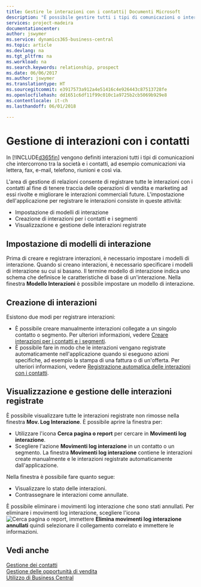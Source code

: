 ```yaml
---
title: Gestire le interazioni con i contatti| Documenti Microsoft
description: "È possibile gestire tutti i tipi di comunicazioni o interazioni che intercorrono tra la società e i contatti, ad esempio comunicazioni via lettera, fax, e-mail, telefono, riunioni e così via."
services: project-madeira
documentationcenter: 
author: jswymer
ms.service: dynamics365-business-central
ms.topic: article
ms.devlang: na
ms.tgt_pltfrm: na
ms.workload: na
ms.search.keywords: relationship, prospect
ms.date: 06/06/2017
ms.author: jswymer
ms.translationtype: HT
ms.sourcegitcommit: e3917573a912a4e51416c4e926443c87513728fe
ms.openlocfilehash: dd1651c6df11f99c010c1a9725b2cb5069b929e8
ms.contentlocale: it-ch
ms.lasthandoff: 06/01/2018

---
```

# <a name="managing-interactions-with-contacts"></a>Gestione di interazioni con i contatti
In [!INCLUDE[d365fin](includes/d365fin_md.md)] vengono definiti interazioni tutti i tipi di comunicazioni che intercorrono tra la società e i contatti, ad esempio comunicazioni via lettera, fax, e-mail, telefono, riunioni e così via.

L'area di gestione di relazioni consente di registrare tutte le interazioni con i contatti al fine di tenere traccia delle operazioni di vendita e marketing ad essi rivolte e migliorare le interazioni commerciali future. L'impostazione dell'applicazione per registrare le interazioni consiste in queste attività:

* Impostazione di modelli di interazione  
* Creazione di interazioni per i contatti e i segmenti  
* Visualizzazione e gestione delle interazioni registrate  

##  <a name="setting-up-interaction-templates"></a>Impostazione di modelli di interazione
Prima di creare e registrare interazioni, è necessario impostare i modelli di interazione. Quando si creano interazioni, è necessario specificare i modelli di interazione su cui si basano. Il termine modello di interazione indica uno schema che definisce le caratteristiche di base di un'interazione.
Nella finestra **Modello Interazioni** è possibile impostare un modello di interazione.  

## <a name="creating-interactions"></a>Creazione di interazioni
Esistono due modi per registrare interazioni:

* È possibile creare manualmente interazioni collegate a un singolo contatto o segmento. Per ulteriori informazioni, vedere [Creare interazioni per i contatti e i segmenti](marketing-how-create-interactions.md).  
* È possibile fare in modo che le interazioni vengano registrate automaticamente nell'applicazione quando si eseguono azioni specifiche, ad esempio la stampa di una fattura o di un'offerta. Per ulteriori informazioni, vedere [Registrazione automatica delle interazioni con i contatti](marketing-auto-record-interactions.md).

## <a name="viewing-and-managing-recorded-interactions"></a>Visualizzazione e gestione delle interazioni registrate
È possibile visualizzare tutte le interazioni registrate non rimosse nella finestra **Mov. Log Interazione**. È possibile aprire la finestra per:

* Utilizzare l'icona **Cerca pagina o report** per cercare in **Movimenti log interazione**.
* Scegliere l'azione **Movimenti log interazione** in un contatto o un segmento.
  La finestra **Movimenti log interazione** contiene le interazioni create manualmente e le interazioni registrate automaticamente dall'applicazione.

Nella finestra è possibile fare quanto segue:

* Visualizzare lo stato delle interazioni.
* Contrassegnare le interazioni come annullate.

È possibile eliminare i movimenti log interazione che sono stati annullati. Per eliminare i movimenti log interazione, scegliere l'icona ![Cerca pagina o report](media/ui-search/search_small.png "icona Cerca pagina o report"), immettere **Elimina movimenti log interazione annullati** quindi selezionare il collegamento correlato e immettere le informazioni.

## <a name="see-also"></a>Vedi anche
[Gestione dei contatti](marketing-contacts.md)  
[Gestione delle opportunità di vendita](marketing-manage-sales-opportunities.md)  
[Utilizzo di Business Central](ui-work-product.md)  

